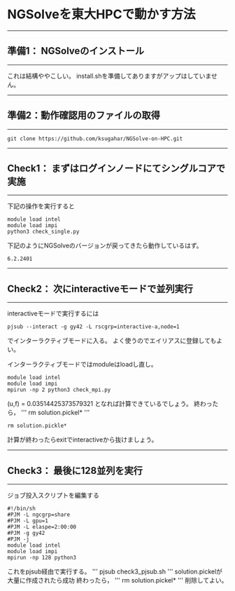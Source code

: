 # NGSolveを東大HPCで動かす方法
---
## 準備1： NGSolveのインストール
---

これは結構ややこしい。
install.shを準備してありますがアップはしていません。

---
## 準備2：動作確認用のファイルの取得
---
```
git clone https://github.com/ksugahar/NGSolve-on-HPC.git
```
---
## Check1： まずはログインノードにてシングルコアで実施
---
下記の操作を実行すると
```
module load intel
module load impi
python3 check_single.py
```
下記のようにNGSolveのバージョンが戻ってきたら動作しているはず。
```
6.2.2401
```

---
## Check2： 次にinteractiveモードで並列実行
---
interactiveモードで実行するには
```
pjsub --interact -g gy42 -L rscgrp=interactive-a,node=1
```
でインターラクティブモードに入る。
よく使うのでエイリアスに登録してもよい。

インターラクティブモードではmoduleはloadし直し。
```
module load intel
module load impi
mpirun -np 2 python3 check_mpi.py
```
(u,f) = 0.03514425373579321
となれば計算できているでしょう。
終わったら，
'''
rm solution.pickel*
'''

```
rm solution.pickle*
```
計算が終わったらexitでinteractiveから抜けましょう。

---
## Check3： 最後に128並列を実行
---
ジョブ投入スクリプトを編集する
```
#!/bin/sh
#PJM -L ngcgrp=share
#PJM -L gpu=1
#PJM -L elaspe=2:00:00
#PJM -g gy42
#PJM -j
module load intel
module load impi
mpirun -np 128 python3
```
これをpjsub経由で実行する。
'''
pjsub check3_pjsub.sh
'''
solution.pickelが大量に作成されたら成功
終わったら，
'''
rm solution.pickel*
'''
削除してよい。

